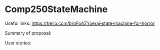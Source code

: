 # Comp250StateMachine
Useful links:
https://trello.com/b/oFoAZYxe/ai-state-machine-for-horror

Summary of proposal:

User stories:
